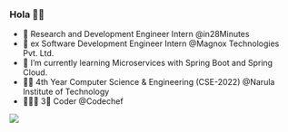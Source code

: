 ### Hola 👋👀


- 🔭 Research and Development Engineer Intern @in28Minutes 
- 🎃 ex Software Development Engineer Intern @Magnox Technologies Pvt. Ltd.
- 🌱 I’m currently learning Microservices with Spring Boot and Spring Cloud.
- 💁🏻 4th Year Computer Science & Engineering (CSE-2022) @Narula Institute of Technology
- 🦸🏻‍♂️ 3🌟 Coder @Codechef

<!--
**debrupofficial365/debrupofficial365** is a ✨ _special_ ✨ repository because its `README.md` (this file) appears on your GitHub profile.

Here are some ideas to get you started:

- 🔭 I’m currently working on ...
- 🌱 I’m currently learning ...
- 👯 I’m looking to collaborate on ...
- 🤔 I’m looking for help with ...
- 💬 Ask me about ...
- 📫 How to reach me: ...
- 😄 Pronouns: ...
- ⚡ Fun fact: ...
- 
-->


<img src="https://github-readme-stats.vercel.app/api?username=debrupofficial365&&show_icons=true&title_color=ffffff&icon_color=bb2acf&text_color=daf7dc&bg_color=151515">
